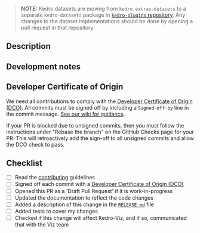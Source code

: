 > **NOTE:** Kedro datasets are moving from `kedro.extras.datasets` to a separate `kedro-datasets` package in
> [`kedro-plugins` repository](https://github.com/kedro-org/kedro-plugins). Any changes to the dataset implementations
> should be done by opening a pull request in that repository.
## Description
<!-- Why was this PR created? -->

## Development notes
<!-- What have you changed, and how has this been tested? -->


## Developer Certificate of Origin
We need all contributions to comply with the [Developer Certificate of Origin (DCO)](https://developercertificate.org/). All commits must be signed off by including a `Signed-off-by` line in the commit message. [See our wiki for guidance](https://github.com/kedro-org/kedro/wiki/Guidelines-for-contributing-developers/).

If your PR is blocked due to unsigned commits, then you must follow the instructions under "Rebase the branch" on the GitHub Checks page for your PR. This will retroactively add the sign-off to all unsigned commits and allow the DCO check to pass.

## Checklist

- [ ] Read the [contributing](https://github.com/kedro-org/kedro/blob/main/CONTRIBUTING.md) guidelines
- [ ] Signed off each commit with a [Developer Certificate of Origin (DCO)](https://docs.github.com/en/repositories/managing-your-repositorys-settings-and-features/managing-repository-settings/managing-the-commit-signoff-policy-for-your-repository)
- [ ] Opened this PR as a 'Draft Pull Request' if it is work-in-progress
- [ ] Updated the documentation to reflect the code changes
- [ ] Added a description of this change in the [`RELEASE.md`](https://github.com/kedro-org/kedro/blob/main/RELEASE.md) file
- [ ] Added tests to cover my changes
- [ ] Checked if this change will affect Kedro-Viz, and if so, communicated that with the Viz team
